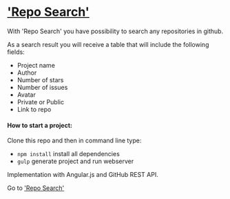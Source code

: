 # ['Repo Search'](http://webalex.cf/repo_search/)

With 'Repo Search' you have possibility to search any repositories in github.

As a search result you will receive a table that will include the following fields:

* Project name
* Author
* Number of stars
* Number of issues 
* Avatar 
* Private or Public
* Link to repo



#### How to start a project:

Clone this repo and then in command line type:

* `npm install` install all dependencies
* `gulp` generate project and run webserver

Implementation with Angular.js and GitHub REST API.

Go to ['Repo Search'](http://webalex.cf/repo_search/)